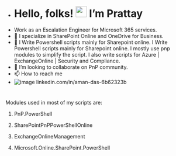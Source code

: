 - # Hello, folks! <img src="https://raw.githubusercontent.com/MartinHeinz/MartinHeinz/master/wave.gif" width="30px">  I’m Prattay 
- Work as an Escalation Engineer for Microsoft 365 services.
- 👀 I specialize in SharePoint Online and OneDrive for Business.
- 🌱 I Write Powershell scripts mainly for Sharepoint online.  I Write Powershell scripts mainly for Sharepoint online. I mostly use pnp modules to simplify the script. I also write scripts for Azure | ExchangeOnline | Security and Compliance.
- 💞️ I’m looking to collaborate on PnP community. 
- 📫 How to reach me 
-   ![image]({https://img.shields.io/badge/LinkedIn-0077B5?style=for-the-badge&logo=linkedin&logoColor=white}) linkedin.com/in/aman-das-6b62323b


#
Modules used in most of my scripts are:

1. PnP.PowerShell

2. SharePointPnPPowerShellOnline

3. ExchangeOnlineManagement

4. Microsoft.Online.SharePoint.PowerShell


<!---
prattay56/prattay56 is a ✨ special ✨ repository because its `README.md` (this file) appears on your GitHub profile.
You can click the Preview link to take a look at your changes.
--->
